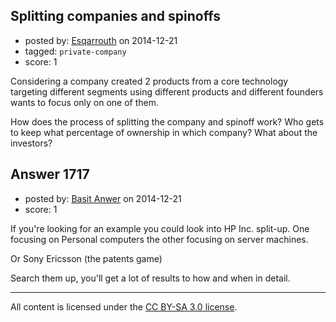 ## Splitting companies and spinoffs

- posted by: [Esqarrouth](https://stackexchange.com/users/3055586/esqarrouth) on 2014-12-21
- tagged: `private-company`
- score: 1

Considering a company created 2 products from a core technology targeting different segments using different products and different founders wants to focus only on one of them.

How does the process of splitting the company and spinoff work? Who gets to keep what percentage of ownership in which company? What about the investors?




## Answer 1717

- posted by: [Basit Anwer](https://stackexchange.com/users/150816/basit-anwer) on 2014-12-21
- score: 1

If you're looking for an example you could look into HP Inc. split-up. One focusing on Personal computers the other focusing on server machines.

Or Sony Ericsson (the patents game)

Search them up, you'll get a lot of results to how and when in detail.



---

All content is licensed under the [CC BY-SA 3.0 license](https://creativecommons.org/licenses/by-sa/3.0/).
